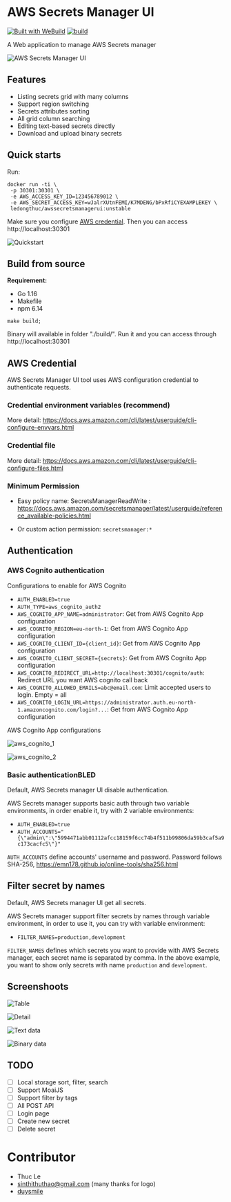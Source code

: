 # AWS Secrets Manager UI

[![Built with WeBuild](https://raw.githubusercontent.com/webuild-community/badge/master/svg/WeBuild.svg)](https://webuild.community) [![build](https://github.com/ledongthuc/awssecretsmanagerui/actions/workflows/build.yml/badge.svg?branch=main)](https://github.com/ledongthuc/awssecretsmanagerui/actions/workflows/build.yml)

A Web application to manage AWS Secrets manager

![AWS Secrets Manager UI](https://user-images.githubusercontent.com/1828895/113342648-07e31280-932f-11eb-9949-9a2ec0c08e40.png)

## Features
 - Listing secrets grid with many columns
 - Support region switching
 - Secrets attributes sorting
 - All grid column searching
 - Editing text-based secrets directly
 - Download and upload binary secrets

## Quick starts

Run:

```
docker run -ti \
 -p 30301:30301 \
 -e AWS_ACCESS_KEY_ID=123456789012 \
 -e AWS_SECRET_ACCESS_KEY=wJalrXUtnFEMI/K7MDENG/bPxRfiCYEXAMPLEKEY \
 ledongthuc/awssecretsmanagerui:unstable
```

Make sure you configure [AWS credential](https://docs.aws.amazon.com/sdk-for-java/v1/developer-guide/setup-credentials.html). Then you can access http://localhost:30301

![Quickstart](https://user-images.githubusercontent.com/1828895/113198932-cd15a780-9266-11eb-98e3-2a13487c3bd0.png)

## Build from source

**Requirement:**
 - Go 1.16
 - Makefile
 - npm 6.14

```
make build;
```

Binary will available in folder "./build/". Run it and you can access through http://localhost:30301

## AWS Credential

AWS Secrets Manager UI tool uses AWS configuration credential to authenticate requests.

### Credential environment variables (recommend)

More detail: https://docs.aws.amazon.com/cli/latest/userguide/cli-configure-envvars.html

### Credential file

More detail: https://docs.aws.amazon.com/cli/latest/userguide/cli-configure-files.html

### Minimum Permission

 - Easy policy name: SecretsManagerReadWrite : https://docs.aws.amazon.com/secretsmanager/latest/userguide/reference_available-policies.html

 - Or custom action permission: `secretsmanager:*`


## Authentication

### AWS Cognito authentication

Configurations to enable for AWS Cognito

 - `AUTH_ENABLED=true`
 - `AUTH_TYPE=aws_cognito_auth2`
 - `AWS_COGNITO_APP_NAME=administrator`: Get from AWS Cognito App configuration
 - `AWS_COGNITO_REGION=eu-north-1`: Get from AWS Cognito App configuration
 - `AWS_COGNITO_CLIENT_ID={client_id}`: Get from AWS Cognito App configuration
 - `AWS_COGNITO_CLIENT_SECRET={secrets}`: Get from AWS Cognito App configuration
 - `AWS_COGNITO_REDIRECT_URL=http://localhost:30301/cognito/auth`: Redirect URL you want AWS cognito call back
 - `AWS_COGNITO_ALLOWED_EMAILS=abc@email.com`: Limit accepted users to login. Empty = all
 - `AWS_COGNITO_LOGIN_URL=https://administrator.auth.eu-north-1.amazoncognito.com/login?...`: Get from AWS Cognito App configuration

AWS Cognito App configurations

![aws_cognito_1](https://user-images.githubusercontent.com/1828895/139128226-5f5b0068-a54e-49b6-80d1-36261476e7d0.png)

![aws_cognito_2](https://user-images.githubusercontent.com/1828895/139128230-bbecb312-3f2e-4fdf-887a-fc089c184ea4.png)

### Basic authenticationBLED

Default, AWS Secrets manager UI disable authentication.

AWS Secrets manager supports basic auth through two variable environments, in order enable it, try with 2 variable environments:

 - `AUTH_ENABLED=true`
 - `AUTH_ACCOUNTS="{\"admin\":\"5994471abb01112afcc18159f6cc74b4f511b99806da59b3caf5a9c173cacfc5\"}"`

`AUTH_ACCOUNTS` define accounts' username and password. Password follows SHA-256, https://emn178.github.io/online-tools/sha256.html

## Filter secret by names

Default, AWS Secrets manager UI get all secrets.

AWS Secrets manager support filter secrets by names through variable environment, in order to use it, you can try with variable environment:
- `FILTER_NAMES=production,development`

`FILTER_NAMES` defines which secrets you want to provide with AWS Secrets manager, each secret name is separated by comma. In the above example, you want to show only secrets with name `production` and `development`.

## Screenshoots

![Table](https://user-images.githubusercontent.com/1828895/113339958-8ccc2d00-932b-11eb-9738-4c7fea424985.png)

![Detail](https://user-images.githubusercontent.com/1828895/113339995-9c4b7600-932b-11eb-80a3-b550ad6893b0.png)

![Text data](https://user-images.githubusercontent.com/1828895/113340032-abcabf00-932b-11eb-9b2b-568f7d443873.png)

![Binary data](https://user-images.githubusercontent.com/1828895/113340095-bc7b3500-932b-11eb-8976-b0c6efdcd02a.png)

## TODO
 - [ ] Local storage sort, filter, search
 - [ ] Support MoaiJS
 - [ ] Support filter by tags
 - [ ] All POST API
 - [ ] Login page
 - [ ] Create new secret
 - [ ] Delete secret

# Contributor

 - Thuc Le
 - sinthithuthao@gmail.com (many thanks for logo)
 - [duysmile](github.com/duysmile)
